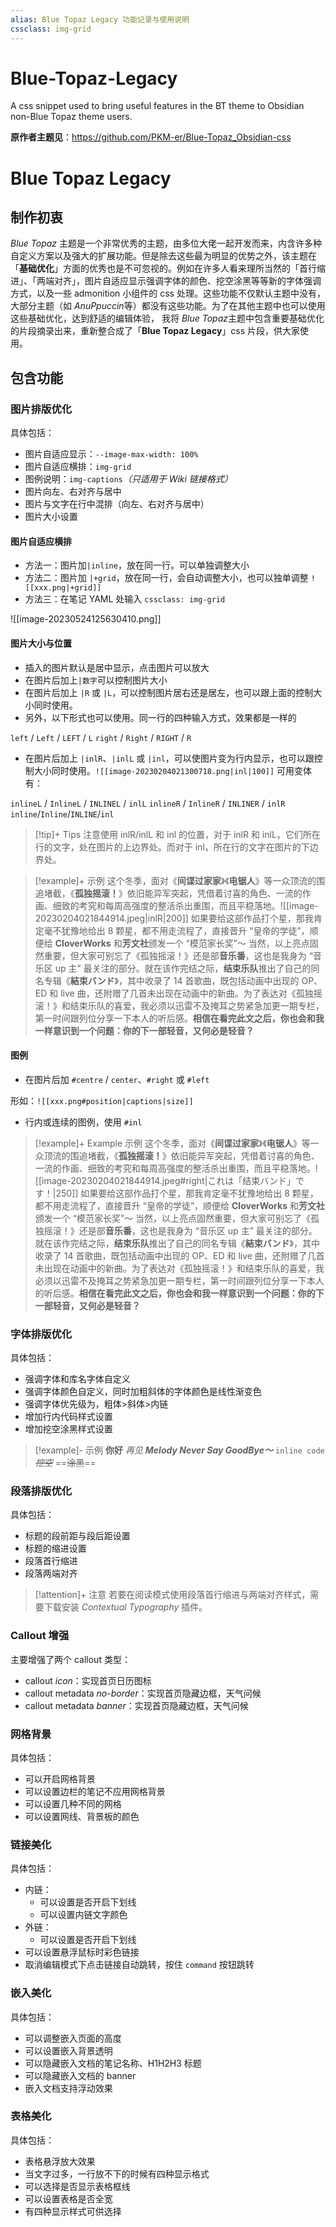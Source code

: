 ```yaml
---
alias: Blue Topaz Legacy 功能记录与使用说明
cssclass: img-grid
---
```

# Blue-Topaz-Legacy
A css snippet used to bring useful features in the BT theme to Obsidian non-Blue Topaz theme users.

**原作者主题见**：https://github.com/PKM-er/Blue-Topaz_Obsidian-css

# Blue Topaz Legacy
## 制作初衷
*Blue Topaz* 主题是一个非常优秀的主题，由多位大佬一起开发而来，内含许多种自定义方案以及强大的扩展功能。但是除去这些最为明显的优势之外，该主题在「**基础优化**」方面的优秀也是不可忽视的。例如在许多人看来理所当然的「首行缩进」、「两端对齐」，图片自适应显示强调字体的颜色、挖空涂黑等等新的字体强调方式，以及一些 admonition 小组件的 css 处理。这些功能不仅默认主题中没有，大部分主题（如 *AnuPpuccin*等）都没有这些功能。为了在其他主题中也可以使用这些基础优化，达到舒适的编辑体验， 我将 *Blue Topaz*主题中包含重要基础优化的片段摘录出来，重新整合成了「**Blue Topaz Legacy**」css 片段，供大家使用。

## 包含功能
### 图片排版优化
具体包括：
- 图片自适应显示：`--image-max-width: 100%`
- 图片自适应横排：`img-grid`
- 图例说明：`img-captions`*（只适用于 Wiki 链接格式）*
- 图片向左、右对齐与居中
- 图片与文字在行中混排（向左、右对齐与居中）
- 图片大小设置

#### 图片自适应横排
- 方法一：图片加`|inline`，放在同一行。可以单独调整大小
- 方法二：图片加 `|+grid`，放在同一行，会自动调整大小，也可以独单调整
  `![[xxx.png|+grid]]`
- 方法三：在笔记 YAML 处输入 `cssclass: img-grid`

![[image-20230524125630410.png]]

#### 图片大小与位置
- 插入的图片默认是居中显示，点击图片可以放大
- 在图片后加上`|数字`可以控制图片大小
- 在图片后加上 `|R` 或 `|L`，可以控制图片居右还是居左，也可以跟上面的控制大小同时使用。
- 另外，以下形式也可以使用。同一行的四种输入方式，效果都是一样的

`left` / `Left` / `LEFT` / `L`
`right` / `Right` / `RIGHT` / `R`
- 在图片后加上 `|inlR`、`|inlL` 或 `|inl`，可以使图片变为行内显示，也可以跟控制大小同时使用。`![[image-20230204021300718.png|inl|100]]` 可用变体有： 

`inlineL` / `InlineL` / `INLINEL` / `inlL`
`inlineR` / `InlineR` / `INLINER` / `inlR`
`inline`/`Inline`/`INLINE`/`inl`
> [!tip]+ Tips
> 注意使用 inlR/inlL 和 inl 的位置，对于 inlR 和 inlL，它们所在行的文字，处在图片的上边界处。而对于 inl，所在行的文字在图片的下边界处。

> [!example]+ 示例
> 这个冬季，面对《**间谍过家家**》《**电锯人**》等一众顶流的围追堵截，《**孤独摇滚！**》依旧能异军突起，凭借着讨喜的角色、一流的作画、细致的考究和每周高强度的整活杀出重围，而且平稳落地。![[image-20230204021844914.jpeg|inlR|200]] 如果要给这部作品打个星，那我肯定毫不犹豫地给出 8 颗星，都不用走流程了，直接晋升 “皇帝的学徒”，顺便给 **CloverWorks** 和**芳文社**颁发一个 “模范家长奖”～ 
> 当然，以上亮点固然重要，但大家可别忘了《孤独摇滚！》还是部**音乐番**，这也是我身为 “音乐区 up 主” 最关注的部分。就在该作完结之际，**结束乐队**推出了自己的同名专辑《**結束バンド**》，其中收录了 14 首歌曲，既包括动画中出现的 OP、ED 和 live 曲，还附赠了几首未出现在动画中的新曲。为了表达对《孤独摇滚！》和结束乐队的喜爱，我必须以迅雷不及掩耳之势紧急加更一期专栏，第一时间跟列位分享一下本人的听后感。**相信在看完此文之后，你也会和我一样意识到一个问题：你的下一部轻音，又何必是轻音？**

#### 图例
- 在图片后加 `#centre` / `center`、`#right` 或 `#left`  

形如：`![[xxx.png#position|captions|size]]`
- 行内或连续的图例，使用 `#inl`

> [!example]+ Example 示例
> 这个冬季，面对《**间谍过家家**》《**电锯人**》等一众顶流的围追堵截，《**孤独摇滚！**》依旧能异军突起，凭借着讨喜的角色、一流的作画、细致的考究和每周高强度的整活杀出重围，而且平稳落地。![[image-20230204021844914.jpeg#right|これは「结束バンド」です！|250]] 如果要给这部作品打个星，那我肯定毫不犹豫地给出 8 颗星，都不用走流程了，直接晋升 “皇帝的学徒”，顺便给 **CloverWorks** 和**芳文社**颁发一个 “模范家长奖”～ 
> 当然，以上亮点固然重要，但大家可别忘了《孤独摇滚！》还是部**音乐番**，这也是我身为 “音乐区 up 主” 最关注的部分。就在该作完结之际，**结束乐队**推出了自己的同名专辑《**結束バンド**》，其中收录了 14 首歌曲，既包括动画中出现的 OP、ED 和 live 曲，还附赠了几首未出现在动画中的新曲。为了表达对《孤独摇滚！》和结束乐队的喜爱，我必须以迅雷不及掩耳之势紧急加更一期专栏，第一时间跟列位分享一下本人的听后感。**相信在看完此文之后，你也会和我一样意识到一个问题：你的下一部轻音，又何必是轻音？**

### 字体排版优化
具体包括：
- 强调字体和库名字体自定义
- 强调字体颜色自定义，同时加粗斜体的字体颜色是线性渐变色
- 强调字体优先级为，粗体>斜体>内链
- 增加行内代码样式设置
- 增加挖空涂黑样式设置

> [!example]- 示例
> **你好**
> *再见*
> ***Melody Never Say GoodBye～***
> `inline code`
>  *~~挖空~~* 
> ==~~涂黑~~==

### 段落排版优化
具体包括：
- 标题的段前距与段后距设置
- 标题的缩进设置
- 段落首行缩进
- 段落两端对齐

> [!attention]+ 注意
> 若要在阅读模式使用段落首行缩进与两端对齐样式，需要下载安装 *Contextual Typography* 插件。

### Callout 增强
主要增强了两个 callout 类型：
- callout *icon*：实现首页日历图标
- callout metadata *no-border*：实现首页隐藏边框，天气问候
-  callout metadata *banner*：实现首页隐藏边框，天气问候

### 网格背景
具体包括：
- 可以开启网格背景
- 可以设置边栏的笔记不应用网格背景
- 可以设置几种不同的网格
- 可以设置网线、背景板的颜色

### 链接美化
具体包括：
- 内链：
    - 可以设置是否开启下划线
    - 可以设置内链文字颜色
- 外链：
    - 可以设置是否开启下划线
- 可以设置悬浮鼠标时彩色链接
- 取消编辑模式下点击链接自动跳转，按住 `command` 按钮跳转

### 嵌入美化
具体包括：
- 可以调整嵌入页面的高度
- 可以设置嵌入背景透明
- 可以隐藏嵌入文档的笔记名称、H1H2H3 标题
- 可以隐藏嵌入文档的 banner
- 嵌入文档支持浮动效果

### 表格美化
具体包括：
- 表格悬浮放大效果
- 当文字过多，一行放不下的时候有四种显示格式
- 可以选择是否显示表格框线
- 可以设置表格是否全宽
- 有四种显示样式可供选择
